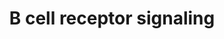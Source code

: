 ---
annotations:
- id: PW:0000818
  parent: signaling pathway
  type: Pathway Ontology
  value: signaling pathway pertinent to immunity
- id: CL:0000236
  parent: native cell
  type: Cell Type Ontology
  value: B cell
- id: PW:0000822
  parent: signaling pathway
  type: Pathway Ontology
  value: B cell receptor signaling pathway
authors:
- A.Pandey
- MaintBot
- Khanspers
- Mkutmon
- MartijnVanIersel
- NetPath
- Christine Chichester
- Zari
- AlexanderPico
- L Dupuis
- Egonw
- Eweitz
citedin:
- link: PMC8751594
  title: DNA methylation of ARHGAP30 is negatively associated with ARHGAP30 expression
    in lung adenocarcinoma, which reduces tumor immunity and is detrimental to patient
    survival (2021)
- link: PMC8845132
  title: Tissue Proteomic Analysis Identifies Mechanisms and Stages of Immunopathology
    in Fatal COVID-19 (2021)
- link: PMC8287703
  title: 'Transcriptomic changes in peripheral blood mononuclear cells with weight
    loss: systematic literature review and primary data synthesis (2021)'
- link: PMC7425054
  title: Combination of the PI3K inhibitor Idelalisib with the conventional cytostatics
    cytarabine and dexamethasone leads to changes in pathway activation that induce
    anti-proliferative effects in B lymphoblastic leukaemia cell lines (2020)
- link: PMC7329820
  title: Citalopram-induced pathways regulation and tentative treatment-outcome-predicting
    biomarkers in lymphoblastoid cell lines from depression patients (2020)
- link: 10.1016/j.tiv.2016.03.009
  title: MicroRNAs as potential biomarkers for doxorubicin-induced cardiotoxicity
communities: []
description: 'The functional B-cell receptor is a multi-protein complex consisting
  of an antigen binding subunit and a signaling subunit. The antigen binding subunit
  is the membrane bound immunoglobulin and the signaling subunit consists of the IgÎ±
  and IgÎ² proteins, which are covalently bound to each other. Both IgÎ± and IgÎ²
  proteins have an immunoreceptor tyrosine -based activation motif (ITAM) each in
  its cytoplasmic region, which is responsible for the initiation and propagation
  of signaling. Antigen binding to the immunoglubulin results in the aggregation of
  both the immunoglobulin and the IgÎ±/Î² subunits. This results in the phosphorylation
  of the tyrosine residues in the ITAM motif of the IgÎ±/Î² subunits by the src-family
  of protein tyrosine kinases Lyn and Syk. The Src family kinases are initially in
  the proximity of the BCR as a result of membrane anchoring by virtue of its their
  acetylation. The N-terminal region of the kinases can also interact with the non-phosphorylated
  ITAMs of IgÎ±. This association is further enhanced upon BCR engagement as a result
  of accumulation in BCR containing lipid rafts and SH2 domain mediated binding to
  the phosphorylated tyrosine residues in ITAMs. This increased association helps
  in amplifying the BCR mediated signaling. Doubly phosphorylated IgÎ±/Î² ITAMs are
  necessary for efficient recruitment of Syk and its activation. Activated Syk then
  phsophorylates the adapter molecule B cell linker protein (BLNK), which acts as
  molecular scaffold for the recruitment of multiple effectors and hence the propagation
  of multiple signaling pathways. BLNK binds to Btk and PLCÎ³2 which results in optimal
  phosphorylation and activation of PLC. This is an important mechanism which links
  BCR to Ca2+ signaling. Apart from the PLC mediated Ca2+ signaling, BCR triggering
  also results in the the activaion of phosphatidylinositol-3 kinase (PI-3K). This
  activation takes place through the recruitment of p85 adaptor subunit of PI-3K to
  CD19 co-receptor, which is phosphorylated by Lyn on its cytoplasmic Y-X-X-M motif.
  Alternatively, PI-3K can be recruited to the plasma membrane by other adapter molecules
  including PIK3AP, CBL or GAB1/2. PI-3K catalyzes the phosphorylation of phosphatidylinositol
  4,5-bisphosphate to phosphatidyl inositol 3,4,5-bisphosphate. Akt, a serine threonine
  kinase, is recruited to the plasma membrane by virtue of its N-terminal PH-domain
  where it is activated by conformational changes and phosphorylation. Activated Akt
  phosphorylates several substrates resulting in diverse physiological consequences:
  Forkhead transcription factors - resulting in its degradation and hence inhibition
  of expression of pro-apoptotic genes, glycogen synthase kinase-3 GSK3 -leading to
  its inhibition and hence regulation of cell-cycle. The tanscription factor NF-kappaB
  is also found to be activated in BCR signaling in a Btk, PI-3K and PKC dependent
  manner.  BCR engagement can also result in the association of GRB2/SOS complex with
  either SHC or BLNK, which results in the activation of the Ras/Raf/MEK/ERK signaling
  cascade. This cascade leads to the activation of transcription factors including
  ELK and MYC. BCR activation also results in the activation of JNKs and p38MAPK.   Please
  access this pathway at [http://www.netpath.org/netslim/bcr_pathway.html NetSlim]
  database.  If you use this pathway, please cite following paper: Kandasamy, K.,
  Mohan, S. S., Raju, R., Keerthikumar, S., Kumar, G. S. S., Venugopal, A. K., Telikicherla,
  D., Navarro, J. D., Mathivanan, S., Pecquet, C., Gollapudi, S. K., Tattikota, S.
  G., Mohan, S., Padhukasahasram, H., Subbannayya, Y., Goel, R., Jacob, H. K. C.,
  Zhong, J., Sekhar, R., Nanjappa, V., Balakrishnan, L., Subbaiah, R., Ramachandra,
  Y. L., Rahiman, B. A., Prasad, T. S. K., Lin, J., Houtman, J. C. D., Desiderio,
  S., Renauld, J., Constantinescu, S. N., Ohara, O., Hirano, T., Kubo, M., Singh,
  S., Khatri, P., Draghici, S., Bader, G. D., Sander, C., Leonard, W. J. and Pandey,
  A. (2010). NetPath: A public resource of curated signal transduction pathways. <i>Genome
  Biology</i>. 11:R3.  Proteins on this pathway have targeted assays available via
  the [https://assays.cancer.gov/available_assays?wp_id=WP23 CPTAC Assay Portal]'
last-edited: 2024-11-21
ndex: 6ec414d7-8b5f-11eb-9e72-0ac135e8bacf
organisms:
- Homo sapiens
redirect_from:
- /index.php/Pathway:WP23
- /instance/WP23
- /instance/WP23_r135864
revision: r135864
schema-jsonld:
- '@context': https://schema.org/
  '@id': https://wikipathways.github.io/pathways/WP23.html
  '@type': Dataset
  creator:
    '@type': Organization
    name: WikiPathways
  description: 'The functional B-cell receptor is a multi-protein complex consisting
    of an antigen binding subunit and a signaling subunit. The antigen binding subunit
    is the membrane bound immunoglobulin and the signaling subunit consists of the
    IgÎ± and IgÎ² proteins, which are covalently bound to each other. Both IgÎ± and
    IgÎ² proteins have an immunoreceptor tyrosine -based activation motif (ITAM) each
    in its cytoplasmic region, which is responsible for the initiation and propagation
    of signaling. Antigen binding to the immunoglubulin results in the aggregation
    of both the immunoglobulin and the IgÎ±/Î² subunits. This results in the phosphorylation
    of the tyrosine residues in the ITAM motif of the IgÎ±/Î² subunits by the src-family
    of protein tyrosine kinases Lyn and Syk. The Src family kinases are initially
    in the proximity of the BCR as a result of membrane anchoring by virtue of its
    their acetylation. The N-terminal region of the kinases can also interact with
    the non-phosphorylated ITAMs of IgÎ±. This association is further enhanced upon
    BCR engagement as a result of accumulation in BCR containing lipid rafts and SH2
    domain mediated binding to the phosphorylated tyrosine residues in ITAMs. This
    increased association helps in amplifying the BCR mediated signaling. Doubly phosphorylated
    IgÎ±/Î² ITAMs are necessary for efficient recruitment of Syk and its activation.
    Activated Syk then phsophorylates the adapter molecule B cell linker protein (BLNK),
    which acts as molecular scaffold for the recruitment of multiple effectors and
    hence the propagation of multiple signaling pathways. BLNK binds to Btk and PLCÎ³2
    which results in optimal phosphorylation and activation of PLC. This is an important
    mechanism which links BCR to Ca2+ signaling. Apart from the PLC mediated Ca2+
    signaling, BCR triggering also results in the the activaion of phosphatidylinositol-3
    kinase (PI-3K). This activation takes place through the recruitment of p85 adaptor
    subunit of PI-3K to CD19 co-receptor, which is phosphorylated by Lyn on its cytoplasmic
    Y-X-X-M motif. Alternatively, PI-3K can be recruited to the plasma membrane by
    other adapter molecules including PIK3AP, CBL or GAB1/2. PI-3K catalyzes the phosphorylation
    of phosphatidylinositol 4,5-bisphosphate to phosphatidyl inositol 3,4,5-bisphosphate.
    Akt, a serine threonine kinase, is recruited to the plasma membrane by virtue
    of its N-terminal PH-domain where it is activated by conformational changes and
    phosphorylation. Activated Akt phosphorylates several substrates resulting in
    diverse physiological consequences: Forkhead transcription factors - resulting
    in its degradation and hence inhibition of expression of pro-apoptotic genes,
    glycogen synthase kinase-3 GSK3 -leading to its inhibition and hence regulation
    of cell-cycle. The tanscription factor NF-kappaB is also found to be activated
    in BCR signaling in a Btk, PI-3K and PKC dependent manner.  BCR engagement can
    also result in the association of GRB2/SOS complex with either SHC or BLNK, which
    results in the activation of the Ras/Raf/MEK/ERK signaling cascade. This cascade
    leads to the activation of transcription factors including ELK and MYC. BCR activation
    also results in the activation of JNKs and p38MAPK.   Please access this pathway
    at [http://www.netpath.org/netslim/bcr_pathway.html NetSlim] database.  If you
    use this pathway, please cite following paper: Kandasamy, K., Mohan, S. S., Raju,
    R., Keerthikumar, S., Kumar, G. S. S., Venugopal, A. K., Telikicherla, D., Navarro,
    J. D., Mathivanan, S., Pecquet, C., Gollapudi, S. K., Tattikota, S. G., Mohan,
    S., Padhukasahasram, H., Subbannayya, Y., Goel, R., Jacob, H. K. C., Zhong, J.,
    Sekhar, R., Nanjappa, V., Balakrishnan, L., Subbaiah, R., Ramachandra, Y. L.,
    Rahiman, B. A., Prasad, T. S. K., Lin, J., Houtman, J. C. D., Desiderio, S., Renauld,
    J., Constantinescu, S. N., Ohara, O., Hirano, T., Kubo, M., Singh, S., Khatri,
    P., Draghici, S., Bader, G. D., Sander, C., Leonard, W. J. and Pandey, A. (2010).
    NetPath: A public resource of curated signal transduction pathways. <i>Genome
    Biology</i>. 11:R3.  Proteins on this pathway have targeted assays available via
    the [https://assays.cancer.gov/available_assays?wp_id=WP23 CPTAC Assay Portal]'
  keywords:
  - AKT1
  - ATF2
  - BCAR1
  - BCL10
  - BCL6
  - BLK
  - BLNK
  - BRAF
  - BTK
  - CAMK2A
  - CARD11
  - CBL
  - CD19
  - CD22
  - CD45
  - CD79A
  - CD79B
  - CD81
  - CDC42
  - CHUK
  - CR2
  - CREB1
  - CRK
  - CRKL
  - DAPP1
  - ELK1
  - ETS1
  - FOXO1
  - FYN
  - GAB1
  - GAB2
  - GRB2
  - GSK3A
  - GSK3B
  - GTF2I
  - HCLS1
  - HRAS
  - IKBKB
  - IKBKG
  - INPP5D
  - JUN
  - LAT2
  - LCK
  - LYN
  - MALT1
  - MAP2K1
  - MAP2K2
  - MAP2K6
  - MAP3K7
  - MAP4K1
  - MAPK1
  - MAPK14
  - MAPK3
  - MAPK4
  - MAPK8
  - MAPK9
  - MAX
  - MYC
  - NCK1
  - NFATC2
  - NFATC3
  - NFKB1
  - NFKBIA
  - PDPK1
  - PDPK2
  - PI-4-P
  - PIK3AP1
  - PIK3CG
  - PIK3R1
  - PIK3R2
  - PIP5K1A
  - PIP5K1B
  - PIP5K1C
  - PLCG1
  - PLCG2
  - PRKCB1
  - PRKCD
  - PTPN11
  - PTPN18
  - PTPN6
  - RAC1
  - RAC2
  - RAF1
  - RAPGEF1
  - RASGRP3
  - REL
  - RELA
  - RPS6KA1
  - SH3BP2
  - SHC1
  - SOS1
  - SYK
  - TEC
  - VAV1
  - VAV2
  license: CC0
  name: B cell receptor signaling
seo: CreativeWork
title: B cell receptor signaling
wpid: WP23
---